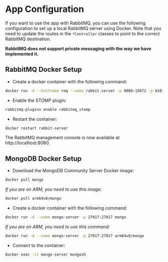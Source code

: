 # App Configuration

If you want to use the app with RabbitMQ, you can use the following configuration to set up a local RabbitMQ server
using Docker. Note that you need to update the routes in the `*Controller` classes to point to the correct RabbitMQ
destination.

**RabbitMQ does not support private messaging with the way we have implemented it.**

## RabbitMQ Docker Setup

- Create a docker container with the following command:

```bash
docker run -d --hostname rmq --name rabbit-server -p 8080:15672 -p 61613:61613 rabbitmq:3-management
```

- Enable the STOMP plugin:

```bash
rabbitmq-plugins enable rabbitmq_stomp
```

- Restart the container:

```bash
docker restart rabbit-server
```

The RabbitMQ management console is now available at http://localhost:8080.

## MongoDB Docker Setup

- Download the MongoDB Community Server Docker image:

```bash
docker pull mongo
```

_If you are on ARM, you need to use this image:_

```bash
docker pull arm64v8/mongo
```

- Create a docker container with the following command:

```bash
docker run -d --name mongo-server -p 27017:27017 mongo
```

_If you are on ARM, you need to use this command:_

```bash
docker run -d --name mongo-server -p 27017:27017 arm64v8/mongo
```

- Connect to the container:

```bash
docker exec -it mongo-server mongosh
```
